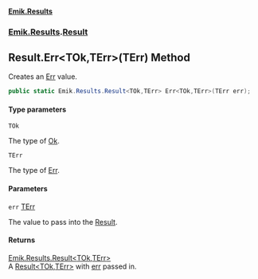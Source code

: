 #### [Emik.Results](index.md 'index')
### [Emik.Results](Emik.Results.md 'Emik.Results').[Result](Result.md 'Emik.Results.Result')

## Result.Err<TOk,TErr>(TErr) Method

Creates an [Err](Result{TOk,TErr}.Err.md 'Emik.Results.Result<TOk,TErr>.Err') value.

```csharp
public static Emik.Results.Result<TOk,TErr> Err<TOk,TErr>(TErr err);
```
#### Type parameters

<a name='Emik.Results.Result.Err_TOk,TErr_(TErr).TOk'></a>

`TOk`

The type of [Ok](Result{TOk,TErr}.Ok.md 'Emik.Results.Result<TOk,TErr>.Ok').

<a name='Emik.Results.Result.Err_TOk,TErr_(TErr).TErr'></a>

`TErr`

The type of [Err](Result{TOk,TErr}.Err.md 'Emik.Results.Result<TOk,TErr>.Err').
#### Parameters

<a name='Emik.Results.Result.Err_TOk,TErr_(TErr).err'></a>

`err` [TErr](Result.Err{TOk,TErr}(TErr).md#Emik.Results.Result.Err_TOk,TErr_(TErr).TErr 'Emik.Results.Result.Err<TOk,TErr>(TErr).TErr')

The value to pass into the [Result](Result.md 'Emik.Results.Result').

#### Returns
[Emik.Results.Result&lt;](Result{TOk,TErr}.md 'Emik.Results.Result<TOk,TErr>')[TOk](Result.Err{TOk,TErr}(TErr).md#Emik.Results.Result.Err_TOk,TErr_(TErr).TOk 'Emik.Results.Result.Err<TOk,TErr>(TErr).TOk')[,](Result{TOk,TErr}.md 'Emik.Results.Result<TOk,TErr>')[TErr](Result.Err{TOk,TErr}(TErr).md#Emik.Results.Result.Err_TOk,TErr_(TErr).TErr 'Emik.Results.Result.Err<TOk,TErr>(TErr).TErr')[&gt;](Result{TOk,TErr}.md 'Emik.Results.Result<TOk,TErr>')  
A [Result&lt;TOk,TErr&gt;](Result{TOk,TErr}.md 'Emik.Results.Result<TOk,TErr>') with [err](Result.Err{TOk,TErr}(TErr).md#Emik.Results.Result.Err_TOk,TErr_(TErr).err 'Emik.Results.Result.Err<TOk,TErr>(TErr).err') passed in.